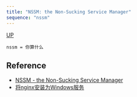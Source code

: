 ```yaml
---
title: "NSSM: the Non-Sucking Service Manager"
sequence: "nssm"
---
```


[UP](/windows/windows-index.html)

```text
nssm = 你算什么
```

## Reference

- [NSSM - the Non-Sucking Service Manager](https://nssm.cc/)
- [将nginx安装为Windows服务](https://masuit.com/107?t=0HMVRRCAMO138)
